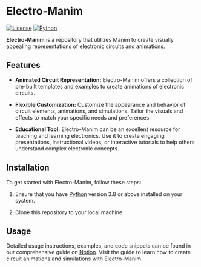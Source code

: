 # Electro-Manim

[![License](https://img.shields.io/badge/license-MIT-blue.svg)](https://github.com/your_username/electro-Manim/blob/main/LICENSE)
[![Python](https://img.shields.io/badge/python-3.8%20%7C%203.9-blue.svg)](https://www.python.org/downloads/)


**Electro-Manim** is a repository that utilizes Manim to create visually appealing representations of electronic circuits and animations.

## Features

- **Animated Circuit Representation:** Electro-Manim offers a collection of pre-built templates and examples to create animations of electronic circuits. 

- **Flexible Customization:** Customize the appearance and behavior of circuit elements, animations, and simulations. Tailor the visuals and effects to match your specific needs and preferences.
  
- **Educational Tool:** Electro-Manim can be an excellent resource for teaching and learning electronics. Use it to create engaging presentations, instructional videos, or interactive tutorials to help others understand complex electronic concepts.

## Installation

To get started with Electro-Manim, follow these steps:

1. Ensure that you have [Python](https://www.python.org/downloads/) version 3.8 or above installed on your system.

2. Clone this repository to your local machine

## Usage

Detailed usage instructions, examples, and code snippets can be found in our comprehensive guide on [Notion](https://time-talon-180.notion.site/ca2e8c0ce2044c0490f5d819c21fd213?v=3ff72d184e3f407ea60dcfa8a581f465). Visit the guide to learn how to create circuit animations and simulations with Electro-Manim.


